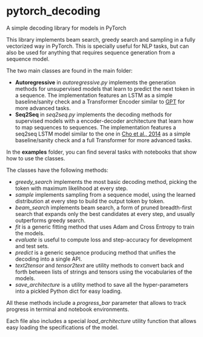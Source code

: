 # pytorch_decoding

A simple decoding library for models in PyTorch

This library implements beam search, greedy search and sampling in a fully vectorized way in PyTorch. This is specially useful for NLP tasks, but can also be used for anything that requires sequence generation from a sequence model.

The two main classes are found in the main folder:

* **Autoregressive** in *autoregressive.py* implements the generation methods for unsupervised models that learn to predict the next token in a sequence. The implementation features an LSTM as a simple baseline/sanity check and a Transformer Encoder similar to [GPT](https://s3-us-west-2.amazonaws.com/openai-assets/research-covers/language-unsupervised/language_understanding_paper.pdf) for more advanced tasks.
* **Seq2Seq** in *seq2seq.py* implements the decoding methods for supervised models with a encoder-decoder architecture that learn how to map sequences to sequences. The implementation features a seq2seq LSTM model similar to the one in [Cho et al., 2014](https://arxiv.org/abs/1406.1078) as a simple baseline/sanity check and a full Transformer for more advanced tasks.

In the **examples** folder, you can find several tasks with notebooks that show how to use the classes.

The classes have the following methods:

* *greedy_search* implements the most basic decoding method, picking the token with maximum likelihood at every step.
* *sample* implements sampling from a sequence model, using the learned distribution at every step to build the output token by token.
* *beam_search* implements beam search, a form of pruned breadth-first search that expands only the best candidates at every step, and usually outperforms greedy search.
* *fit* is a generic fitting method that uses Adam and Cross Entropy to train the models.
* *evaluate* is useful to compute loss and step-accuracy for development and test sets.
* *predict* is a generic sequence producing method that unifies the decoding into a single API.
* *text2tensor* and *tensor2text* are utility methods to convert back and forth between lists of strings and tensors using the vocabularies of the models.
* *save_architecture* is a utility method to save all the hyper-parameters into a pickled Python dict for easy loading.

All these methods include a *progress_bar* parameter that allows to track progress in terminal and notebook environments.

Each file also includes a special *load_architecture* utility function that allows easy loading the specifications of the model.
